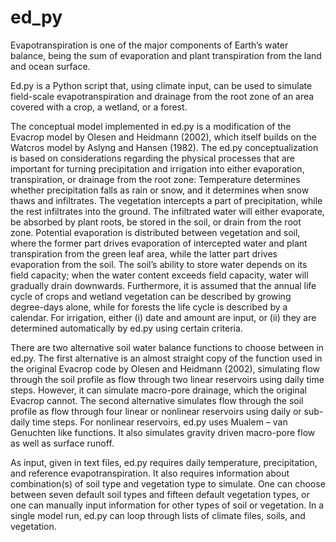 # ed_py

Evapotranspiration is one of the major components of Earth’s water balance, being the sum of evaporation 
and plant transpiration from the land and ocean surface. 

Ed.py is a Python script that, using climate input, can be used to simulate field-scale evapotranspiration 
and drainage from the root zone of an area covered with a crop, a wetland, or a forest. 

The conceptual model implemented in ed.py is a modification of the Evacrop model by Olesen and Heidmann (2002), 
which itself builds on the Watcros model by Aslyng and Hansen (1982). The ed.py conceptualization is based on 
considerations regarding the physical processes that are important for turning precipitation and irrigation 
into either evaporation, transpiration, or drainage from the root zone: Temperature determines whether 
precipitation falls as rain or snow, and it determines when snow thaws and infiltrates. The vegetation intercepts 
a part of precipitation, while the rest infiltrates into the ground. The infiltrated water will either evaporate, 
be absorbed by plant roots, be stored in the soil, or drain from the root zone. Potential evaporation is 
distributed between vegetation and soil, where the former part drives evaporation of intercepted water and plant 
transpiration from the green leaf area, while the latter part drives evaporation from the soil. The soil’s ability 
to store water depends on its field capacity; when the water content exceeds field capacity, water will gradually 
drain downwards. Furthermore, it is assumed that the annual life cycle of crops and wetland vegetation can be 
described by growing degree-days alone, while for forests the life cycle is described by a calendar. For irrigation, 
either (i) date and amount are input, or (ii) they are determined automatically by ed.py using certain criteria.

There are two alternative soil water balance functions to choose between in ed.py. The first alternative is an 
almost straight copy of the function used in the original Evacrop code by Olesen and Heidmann (2002), simulating 
flow through the soil profile as flow through two linear reservoirs using daily time steps. However, it can simulate 
macro-pore drainage, which the original Evacrop cannot. The second alternative simulates flow through the soil profile 
as flow through four linear or nonlinear reservoirs using daily or sub-daily time steps. For nonlinear reservoirs, 
ed.py uses Mualem – van Genuchten like functions. It also simulates gravity driven macro-pore flow as well as surface runoff. 

As input, given in text files, ed.py requires daily temperature, precipitation, and reference evapotranspiration. It also 
requires information about combination(s) of soil type and vegetation type to simulate. One can choose between seven 
default soil types and fifteen default vegetation types, or one can manually input information for other types of soil 
or vegetation. In a single model run, ed.py can loop through lists of climate files, soils, and vegetation.  
